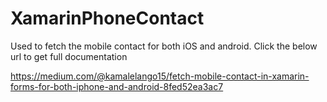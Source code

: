 # XamarinPhoneContact
Used to fetch the mobile contact for both iOS and android.
Click the below url to get full documentation

https://medium.com/@kamalelango15/fetch-mobile-contact-in-xamarin-forms-for-both-iphone-and-android-8fed52ea3ac7
